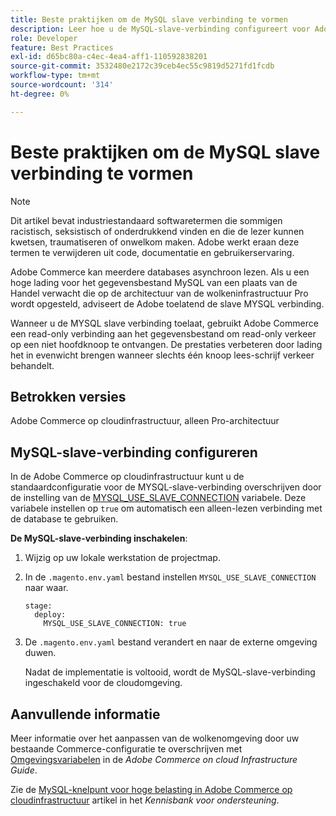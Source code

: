 ```yaml
---
title: Beste praktijken om de MySQL slave verbinding te vormen
description: Leer hoe u de MySQL-slave-verbinding configureert voor Adobe Commerce-sites die worden geïmplementeerd in de cloud-infrastructuur.
role: Developer
feature: Best Practices
exl-id: d65bc80a-c4ec-4ea4-aff1-110592838201
source-git-commit: 3532480e2172c39ceb4ec55c9819d5271fd1fcdb
workflow-type: tm+mt
source-wordcount: '314'
ht-degree: 0%

---
```


# Beste praktijken om de MySQL slave verbinding te vormen

>[!NOTE]
>
>Dit artikel bevat industriestandaard softwaretermen die sommigen racistisch, seksistisch of onderdrukkend vinden en die de lezer kunnen kwetsen, traumatiseren of onwelkom maken. Adobe werkt eraan deze termen te verwijderen uit code, documentatie en gebruikerservaring.

Adobe Commerce kan meerdere databases asynchroon lezen. Als u een hoge lading voor het gegevensbestand MySQL van een plaats van de Handel verwacht die op de architectuur van de wolkeninfrastructuur Pro wordt opgesteld, adviseert de Adobe toelatend de slave MYSQL verbinding.

Wanneer u de MYSQL slave verbinding toelaat, gebruikt Adobe Commerce een read-only verbinding aan het gegevensbestand om read-only verkeer op een niet hoofdknoop te ontvangen. De prestaties verbeteren door lading het in evenwicht brengen wanneer slechts één knoop lees-schrijf verkeer behandelt.

## Betrokken versies

Adobe Commerce op cloudinfrastructuur, alleen Pro-architectuur

## MySQL-slave-verbinding configureren

In de Adobe Commerce op cloudinfrastructuur kunt u de standaardconfiguratie voor de MYSQL-slave-verbinding overschrijven door de instelling van de [MYSQL_USE_SLAVE_CONNECTION](https://experienceleague.adobe.com/docs/commerce-cloud-service/user-guide/configure/env/stage/variables-deploy.html#mysql_use_slave_connection) variabele. Deze variabele instellen op `true` om automatisch een alleen-lezen verbinding met de database te gebruiken.

**De MySQL-slave-verbinding inschakelen**:

1. Wijzig op uw lokale werkstation de projectmap.

1. In de `.magento.env.yaml` bestand instellen `MYSQL_USE_SLAVE_CONNECTION` naar waar.

   ```
   stage:
     deploy:
       MYSQL_USE_SLAVE_CONNECTION: true
   ```

1. De `.magento.env.yaml` bestand verandert en naar de externe omgeving duwen.

   Nadat de implementatie is voltooid, wordt de MySQL-slave-verbinding ingeschakeld voor de cloudomgeving.

## Aanvullende informatie

Meer informatie over het aanpassen van de wolkenomgeving door uw bestaande Commerce-configuratie te overschrijven met [Omgevingsvariabelen](https://experienceleague.adobe.com/docs/commerce-cloud-service/user-guide/configure/env/configure-env-yaml.html#environment-variables) in de _Adobe Commerce on cloud Infrastructure Guide_.

Zie de [MySQL-knelpunt voor hoge belasting in Adobe Commerce op cloudinfrastructuur](https://experienceleague.adobe.com/docs/commerce-knowledge-base/kb/troubleshooting/database/mysql-high-load-bottleneck-in-magento-commerce-cloud.html) artikel in het _Kennisbank voor ondersteuning_.
